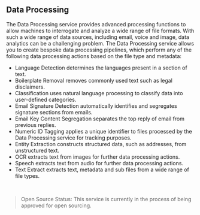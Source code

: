 ## Data Processing

The Data Processing service provides advanced processing functions to allow machines to interrogate and analyze a wide range of file formats.
With such a wide range of data sources, including email, voice and image, data analytics can be a challenging problem. The Data Processing
service allows you to create bespoke data processing pipelines, which perform any of the following data processing actions based on the file
type and metadata:

- Language Detection determines the languages present in a section of text.
- Boilerplate Removal removes commonly used text such as legal disclaimers.
- Classification uses natural language processing to classify data into user-defined categories.
- Email Signature Detection automatically identifies and segregates signature sections from emails.
- Email Key Content Segregation separates the top reply of email from previous replies.
- Numeric ID Tagging applies a unique identifier to files processed by the Data Processing service for tracking purposes.
- Entity Extraction constructs structured data, such as addresses, from unstructured text.
- OCR extracts text from images for further data processing actions.
- Speech extracts text from audio for further data processing actions.
- Text Extract extracts text, metadata and sub files from a wide range of file types.

<br>

> Open Source Status: This service is currently in the process of being approved for open sourcing.